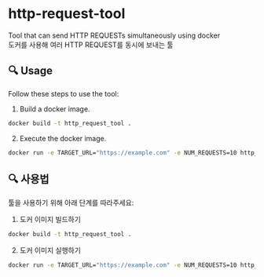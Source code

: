 # http-request-tool
Tool that can send HTTP REQUESTs simultaneously using docker\
도커를 사용해 여러 HTTP REQUEST를 동시에 보내는 툴

## 🔍 Usage

Follow these steps to use the tool:

1. Build a docker image.
```bash
docker build -t http_request_tool .
```
2. Execute the docker image.
```bash
docker run -e TARGET_URL="https://example.com" -e NUM_REQUESTS=10 http_request_tool
```


## 🔍 사용법

툴을 사용하기 위해 아래 단계를 따라주세요:

1. 도커 이미지 빌드하기
```bash
docker build -t http_request_tool .
```
2. 도커 이미지 실행하기
```bash
docker run -e TARGET_URL="https://example.com" -e NUM_REQUESTS=10 http_request_tool
```
